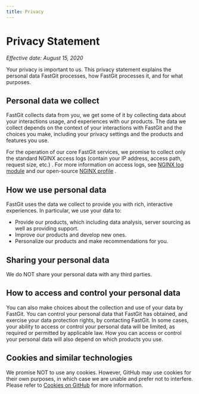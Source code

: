 ```yaml
---
title: Privacy
---
```


# Privacy Statement

*Effective date: August 15, 2020*

Your privacy is important to us. This privacy statement explains the personal data FastGit processes, how FastGit processes it, and for what purposes.

## Personal data we collect

FastGit collects data from you, we get some of it by collecting data about your interactions usage, and experiences with our products. The data we collect depends on the context of your interactions with FastGit and the choices you make, including your privacy settings and the products and features you use.

For the operation of our core FastGit services, we promise to collect only the standard NGINX access logs (contain your IP address, access path, request size, etc.) . For more information on access logs, see [NGINX log module](https://nginx.org/en/docs/http/ngx_http_log_module.html) and our open-source [NGINX profile](https://github.com/fastgitorg/NGINX-conf) .

## How we use personal data

FastGit uses the data we collect to provide you with rich, interactive experiences. In particular, we use your data to:

- Provide our products, which including data analysis, server sourcing as well as providing support.
- Improve our products and develop new ones.
- Personalize our products and make recommendations for you.

## Sharing your personal data

We do NOT share your personal data with any third parties.

## How to access and control your personal data

You can also make choices about the collection and use of your data by FastGit. You can control your personal data that FastGit has obtained, and exercise your data protection rights, by contacting FastGit. In some cases, your ability to access or control your personal data will be limited, as required or permitted by applicable law. How you can access or control your personal data will also depend on which products you use.

## Cookies and similar technologies

We promise NOT to use any cookies. However, GitHub may use cookies for their own purposes, in which case we are unable and prefer not to interfere. Please refer to [Cookies on GitHub](https://docs.github.com/en/github/site-policy/github-subprocessors-and-cookies#cookies-on-github) for more information.
